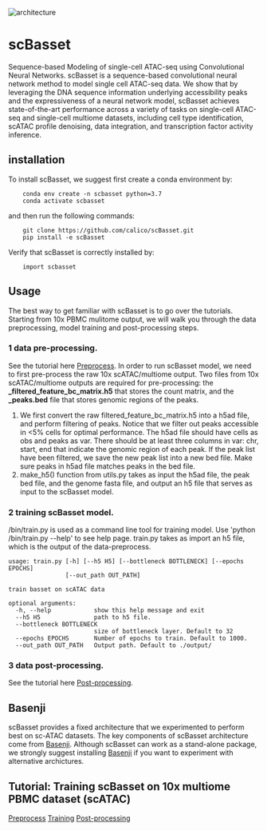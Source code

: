 ![architecture](https://github.com/calico/scBasset/docs/architecure.png)

# scBasset
Sequence-based Modeling of single-cell ATAC-seq using Convolutional Neural Networks.
scBasset is a sequence-based convolutional neural network method to model single cell ATAC-seq data. We show that by leveraging the DNA sequence information underlying accessibility peaks and the expressiveness of a neural network model, scBasset achieves state-of-the-art performance across a variety of tasks on single-cell ATAC-seq and single-cell multiome datasets, including cell type identification, scATAC profile denoising, data integration, and transcription factor activity inference.

## installation
To install scBasset, we suggest first create a conda environment by:
```
    conda env create -n scbasset python=3.7
    conda activate scbasset
```
and then run the following commands:
```
    git clone https://github.com/calico/scBasset.git
    pip install -e scBasset
```
Verify that scBasset is correctly installed by:
```
    import scbasset
```

## Usage
The best way to get familiar with scBasset is to go over the tutorials. Starting from 10x PBMC mulitome output, we will walk you through the data preprocessing, model training and post-processing steps.

### 1 data pre-processing.

See the tutorial here [Preprocess](https://github.com/calico/scBasset/examples/preprocess.ipynb). In order to run scBasset model, we need to first pre-process the raw 10x scATAC/multiome output. Two files from 10x scATAC/multiome outputs are required for pre-processing: the **_filtered_feature_bc_matrix.h5** that stores the count matrix, and the **_peaks.bed** file that stores genomic regions of the peaks.
1. We first convert the raw filtered_feature_bc_matrix.h5 into a h5ad file, and perform filtering of peaks. Notice that we filter out peaks accessible in <5% cells for optimal performance.  The h5ad file should have cells as obs and peaks as var. There should be at least three columns in var: chr, start, end that indicate the genomic region of each peak. If the peak list have been filtered, we save the new peak list into a new bed file. Make sure peaks in h5ad file matches peaks in the bed file.
2. make_h5() function from utils.py takes as input the h5ad file, the peak bed file, and the genome fasta file, and output an h5 file that serves as input to the scBasset model.


### 2 training scBasset model.
/bin/train.py is used as a command line tool for training model. Use 'python /bin/train.py --help' to see help page. train.py takes as import an h5 file, which is the output of the data-preprocess.

```
usage: train.py [-h] [--h5 H5] [--bottleneck BOTTLENECK] [--epochs EPOCHS]
                [--out_path OUT_PATH]

train basset on scATAC data

optional arguments:
  -h, --help            show this help message and exit
  --h5 H5               path to h5 file.
  --bottleneck BOTTLENECK
                        size of bottleneck layer. Default to 32
  --epochs EPOCHS       Number of epochs to train. Default to 1000.
  --out_path OUT_PATH   Output path. Default to ./output/
```

### 3 data post-processing.
See the tutorial here [Post-processing](https://github.com/calico/scBasset/examples/evaluate.ipynb).


## Basenji
scBasset provides a fixed architecture that we experimented to perform best on sc-ATAC datasets. The key components of scBasset architecture come from [Basenji](https://github.com/calico/basenji). Although scBasset can work as a stand-alone package, we strongly suggest installing [Basenji](https://github.com/calico/basenji) if you want to experiment with alternative archictures.


## Tutorial: Training scBasset on 10x multiome PBMC dataset (scATAC)
[Preprocess](https://github.com/calico/scBasset/examples/preprocess.ipynb)
[Training](https://github.com/calico/scBasset/examples/train.sh)
[Post-processing](https://github.com/calico/scBasset/examples/evaluate.ipynb)